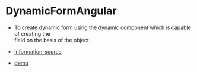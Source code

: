 # DynamicFormAngular

- To create dynamic form using the dynamic component which is capable of creating the  
  field on the basis of the object.

- [information-source](https://ultimatecourses.com/blog/angular-dynamic-components-forms)

- [demo](http://dynamic-form.surge.sh/)


